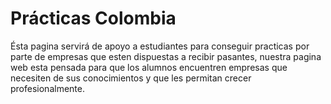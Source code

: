 <!DOCTYPE html>
<head>
 <link href="https://fonts.googleapis.com/css?family=Merriweather" rel="stylesheet">
 <link rel="stylesheet" href="css/estilos.css">
 </head>
 
<h1>Prácticas Colombia</h1>

<p>
 Ésta pagina servirá de apoyo a estudiantes para conseguir practicas por parte de empresas que esten dispuestas a recibir pasantes, nuestra pagina web esta pensada para que los alumnos encuentren empresas que necesiten de sus conocimientos y que les permitan crecer profesionalmente.
</p>  
    
  
<p> <img src="https://www.qburst.com/images/responsive/company/career/workCulture.png" alt=""> </p>

